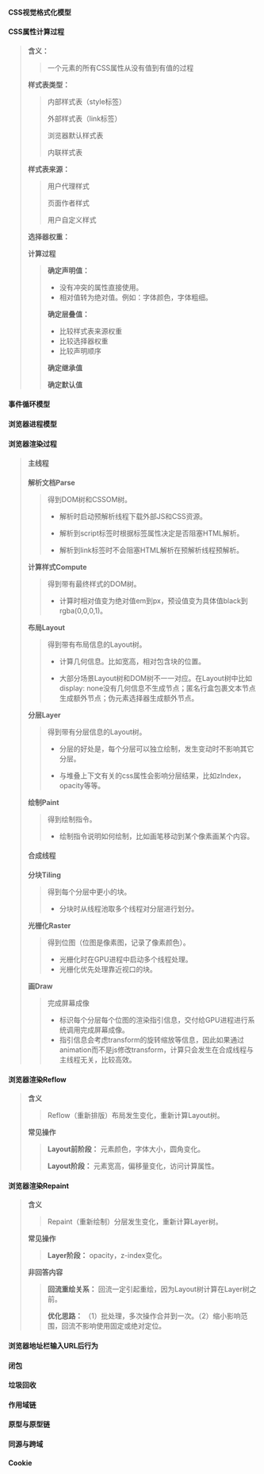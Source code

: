 #### CSS视觉格式化模型

#### CSS属性计算过程

> **含义：** 
>
> > 一个元素的所有CSS属性从没有值到有值的过程
>
> **样式表类型：**
>
> > 内部样式表（style标签）
> >
> > 外部样式表（link标签）
> >
> > 浏览器默认样式表
> >
> > 内联样式表
>
> **样式表来源：**
>
> > 用户代理样式
> >
> > 页面作者样式
> >
> > 用户自定义样式
>
> **选择器权重：**
>
> > 
>
> **计算过程**
>
> > **确定声明值：** 
> >
> > * 没有冲突的属性直接使用。
> > * 相对值转为绝对值。例如：字体颜色，字体粗细。
> >
> > **确定层叠值：** 
> >
> > * 比较样式表来源权重
> > * 比较选择器权重
> > * 比较声明顺序
> >
> > **确定继承值**
> >
> > **确定默认值**



#### 事件循环模型

#### 浏览器进程模型



#### 浏览器渲染过程

> #### 主线程
>
> **解析文档Parse**
>
> > 得到DOM树和CSSOM树。
> >
> > * 解析时启动预解析线程下载外部JS和CSS资源。
> >
> > * 解析到script标签时根据标签属性决定是否阻塞HTML解析。
> >
> > * 解析到link标签时不会阻塞HTML解析在预解析线程预解析。
>
> **计算样式Compute**
>
> > 得到带有最终样式的DOM树。
> >
> > * 计算时相对值变为绝对值em到px，预设值变为具体值black到rgba(0,0,0,1)。
>
> **布局Layout**
>
> > 得到带有布局信息的Layout树。
> >
> > * 计算几何信息。比如宽高，相对包含块的位置。
> >
> > * 大部分场景Layout树和DOM树不一一对应。在Layout树中比如display: none没有几何信息不生成节点；匿名行盒包裹文本节点生成额外节点；伪元素选择器生成额外节点。
>
> **分层Layer**
>
> > 得到带有分层信息的Layout树。
> >
> > * 分层的好处是，每个分层可以独立绘制，发生变动时不影响其它分层。
> >
> > * 与堆叠上下文有关的css属性会影响分层结果，比如zIndex，opacity等等。
>
> **绘制Paint**
>
> > 得到绘制指令。
> >
> > * 绘制指令说明如何绘制，比如画笔移动到某个像素画某个内容。
>
> 
>
> #### 合成线程
>
> **分块Tiling**
>
> > 得到每个分层中更小的块。
> >
> > * 分块时从线程池取多个线程对分层进行划分。
>
> **光栅化Raster**
>
> > 得到位图（位图是像素图，记录了像素颜色）。
> >
> > * 光栅化时在GPU进程中启动多个线程处理。
> > * 光栅化优先处理靠近视口的块。
>
> **画Draw**
>
> > 完成屏幕成像
> >
> > * 标识每个分层每个位图的渲染指引信息，交付给GPU进程进行系统调用完成屏幕成像。
> > * 指引信息会考虑transform的旋转缩放等信息，因此如果通过animation而不是js修改transform，计算只会发生在合成线程与主线程无关，比较高效。
>



#### 浏览器渲染Reflow

> **含义**
>
> > Reflow（重新排版）布局发生变化，重新计算Layout树。
>
> **常见操作**
>
> > **Layout前阶段：** 元素颜色，字体大小，圆角变化。
> >
> > **Layout阶段：** 元素宽高，偏移量变化，访问计算属性。



#### 浏览器渲染Repaint

> **含义**
>
> > Repaint（重新绘制）分层发生变化，重新计算Layer树。
>
> **常见操作**
>
> > **Layer阶段：** opacity，z-index变化。
>
> **非回答内容**
>
> > **回流重绘关系：** 回流一定引起重绘，因为Layout树计算在Layer树之前。
> >
> > **优化思路：** （1）批处理，多次操作合并到一次。（2）缩小影响范围，回流不影响使用固定或绝对定位。



#### 浏览器地址栏输入URL后行为



#### 闭包

#### 垃圾回收

#### 作用域链

#### 原型与原型链

#### 同源与跨域

#### Cookie